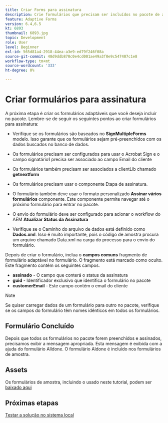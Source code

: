 ```yaml
---
title: Criar Forms para assinatura
description: Crie formulários que precisam ser incluídos no pacote de assinatura.
feature: Adaptive Forms
version: 6.4,6.5
kt: 6893
thumbnail: 6893.jpg
topic: Development
role: User
level: Beginner
exl-id: 565d81a4-2918-44ea-a3e9-ed79f246f08a
source-git-commit: 48d9ddb870c0e4cd001ae49a3f0e9c547407c1e8
workflow-type: tm+mt
source-wordcount: '333'
ht-degree: 0%

---
```


# Criar formulários para assinatura

A próxima etapa é criar os formulários adaptáveis que você deseja incluir no pacote. Lembre-se de seguir os seguintes pontos ao criar formulários para assinatura:

* Verifique se os formulários são baseados no **SignMultipleForms** modelo. Isso garante que os formulários sejam pré-preenchidos com os dados buscados no banco de dados.

* Os formulários precisam ser configurados para usar o Acrobat Sign e o campo signatário1 precisa ser associado ao campo Email do cliente
* Os formulários também precisam ser associados a clientLib chamado **getnextform**
* Os formulários precisam usar o componente Etapa de assinatura.
* O formulário também deve usar o formato personalizado **Assinar vários formulários** componente. Este componente permite navegar até o próximo formulário para entrar no pacote.
* O envio do formulário deve ser configurado para acionar o workflow do AEM **Atualizar Status da Assinatura**
* Verifique se o Caminho do arquivo de dados está definido como **Dados.xml**. Isso é muito importante, pois o código de amostra procura um arquivo chamado Data.xml na carga do processo para o envio do formulário.

Depois de criar o formulário, inclua o **campos comuns** fragmento de formulário adaptável no formulário. O fragmento está marcado como oculto. Este fragmento contém os seguintes campos.

* **assinado** - O campo que conterá o status da assinatura
* **guid** - Identificador exclusivo que identifica o formulário no pacote
* **customerEmail** - Este campo contém o email do cliente



>[!NOTE]
>Se quiser carregar dados de um formulário para outro no pacote, verifique se os campos do formulário têm nomes idênticos em todos os formulários.

## Formulário Concluído

Depois que todos os formulários no pacote forem preenchidos e assinados, precisamos exibir a mensagem apropriada. Esta mensagem é exibida com a ajuda do formulário Alldone. O formulário Aldone é incluído nos formulários de amostra.

## Assets

Os formulários de amostra, incluindo o usado neste tutorial, podem ser [baixado aqui](assets/forms-for-signing.zip)

## Próximas etapas

[Testar a solução no sistema local](./testing-and-trouble-shooting.md)
